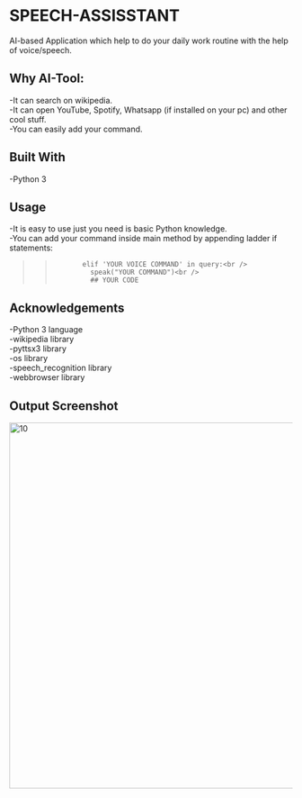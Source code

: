 # SPEECH-ASSISSTANT
AI-based Application which help to do your daily work routine with the help of voice/speech. 

## Why AI-Tool:

-It can search on wikipedia.<br />
-It can open YouTube, Spotify, Whatsapp (if installed on your pc) and other cool stuff.<br />
-You can easily add your command.<br />

## Built With<br />
-Python 3

## Usage
-It is easy to use just you need is basic Python knowledge.<br />
-You can add your command inside main method by appending ladder if statements:<br />
>>            elif 'YOUR VOICE COMMAND' in query:<br />
>>              speak("YOUR COMMAND")<br />
>>              ## YOUR CODE



## Acknowledgements

-Python 3 language<br />
-wikipedia library<br />
-pyttsx3 library<br />
-os library<br />
-speech_recognition library<br />
-webbrowser library


## Output Screenshot<br />

<img width="650" alt="10" src="https://github.com/gargshashwat987/SPEECH-ASSISSTANT/assets/124812421/37af2cab-09dd-4658-9c36-e4d273a87c10">

<br> 


